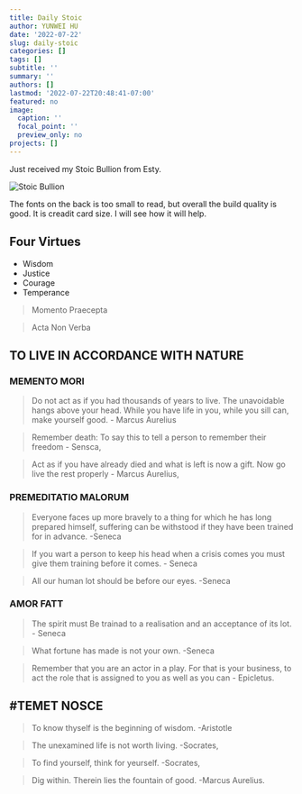 ```yaml
---
title: Daily Stoic
author: YUNWEI HU
date: '2022-07-22'
slug: daily-stoic
categories: []
tags: []
subtitle: ''
summary: ''
authors: []
lastmod: '2022-07-22T20:48:41-07:00'
featured: no
image:
  caption: ''
  focal_point: ''
  preview_only: no
projects: []
---
```


Just received my Stoic Bullion from Esty. 

![Stoic Bullion](https://i.etsystatic.com/21074444/r/il/5b8350/3431180193/il_1588xN.3431180193_mo4t.jpg)

The fonts on the back is too small to read, but overall the build quality is good. It is creadit card size. I will see how it will help. 

## Four Virtues

- Wisdom
- Justice
- Courage
- Temperance

> Momento Praecepta

> Acta Non Verba

## TO LIVE IN ACCORDANCE WITH NATURE 

### MEMENTO MORI

> Do not act as if you had thousands of years to live. The unavoidable hangs above your head. While you have life in you, while you sill can, make yourself good. - Marcus Aurelius

> Remember death: To say this to tell a person to remember their freedom - Sensca,


> Act as if you have already died and what is left is now a gift. Now go live the rest properly - Marcus Aurelius,

### PREMEDITATIO MALORUM

> Everyone faces up more bravely to a thing for which he has long prepared himself, suffering can be withstood if they have been trained for in advance. -Seneca

> If you wart a person to keep his head when a crisis comes you must give them training before it comes. - Seneca

> All our human lot should be before our eyes. -Seneca

### AMOR FATT

> The spirit must Be trainad to a realisation and an acceptance of its lot. - Seneca

> What fortune has made is not your own. -Seneca

> Remember that you are an actor in a play. For that is your business, to act the role that is assigned to you as well as you can - Epicletus.

## #TEMET NOSCE

> To know thyself is the beginning of wisdom.  -Aristotle

> The unexamined life is not worth living. -Socrates,

> To find yourself, think for yeurself. -Socrates,

> Dig within. Therein lies the fountain of good. -Marcus Aurelius.
